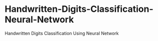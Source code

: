 Handwritten-Digits-Classification-Neural-Network
================================================

Handwritten Digits Classification Using Neural Network
